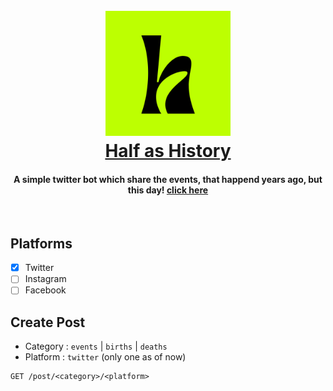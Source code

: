 <h1 align="center">
   <br>
   <a href="https://bobthebot.netlify.app/">
    <img src="./public/assets/images/icon.png" alt="Bob The Bot" width="200">
   </a>
   <br>
   <a href="https://instagram.com/dragshorts/">Half as History</a><br>
</h1>

<h4 align="center">
    A simple twitter bot which share the events, that happend years ago, but this day! <a href="https://twitter.com/halfashistory">click here</a> 
</h4>

<br>

## Platforms

-   [x] Twitter
-   [ ] Instagram
-   [ ] Facebook

## Create Post

-   Category : `events` | `births` | `deaths`
-   Platform : `twitter` (only one as of now)

```
GET /post/<category>/<platform>
```
